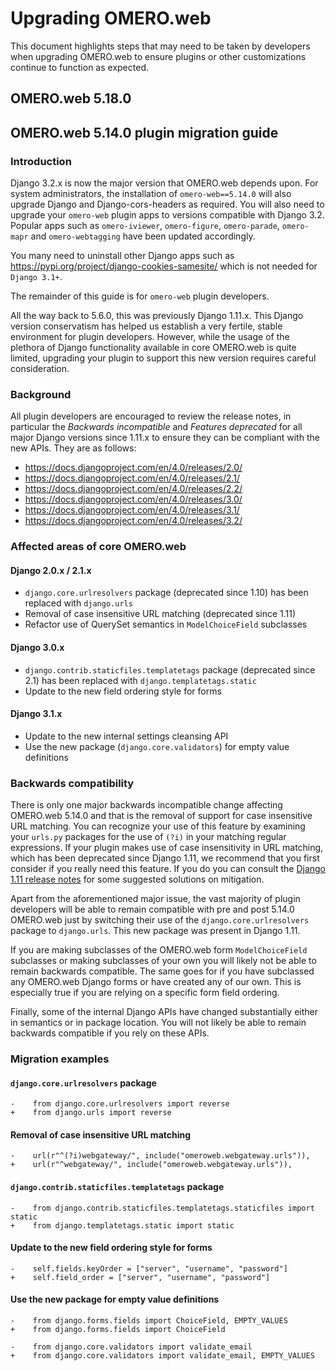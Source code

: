 # Upgrading OMERO.web

This document highlights steps that may need to be taken by developers
when upgrading OMERO.web to ensure plugins or other customizations
continue to function as expected.

## OMERO.web 5.18.0



## OMERO.web 5.14.0 plugin migration guide

### Introduction

Django 3.2.x is now the major version that OMERO.web depends upon. For system administrators, the installation of `omero-web==5.14.0` will also upgrade Django and Django-cors-headers as required.
You will also need to upgrade your `omero-web` plugin apps to versions compatible with Django 3.2.
Popular apps such as `omero-iviewer`, `omero-figure`, `omero-parade`, `omero-mapr`
and `omero-webtagging` have been updated accordingly.

You many need to uninstall other Django apps such as https://pypi.org/project/django-cookies-samesite/ which is not needed for `Django 3.1+`.

The remainder of this guide is for `omero-web` plugin developers.

All the way back to 5.6.0, this was previously Django 1.11.x. This Django version conservatism has helped us establish a very fertile, stable environment for plugin developers. However, while the usage of the plethora of Django functionality available in core OMERO.web is quite limited, upgrading your plugin to support this new version requires careful consideration.

### Background

All plugin developers are encouraged to review the release notes, in particular the *Backwards incompatible* and *Features deprecated* for all major Django versions since 1.11.x to ensure they can be compliant with the new APIs. They are as follows:

* https://docs.djangoproject.com/en/4.0/releases/2.0/
* https://docs.djangoproject.com/en/4.0/releases/2.1/
* https://docs.djangoproject.com/en/4.0/releases/2.2/
* https://docs.djangoproject.com/en/4.0/releases/3.0/
* https://docs.djangoproject.com/en/4.0/releases/3.1/
* https://docs.djangoproject.com/en/4.0/releases/3.2/

### Affected areas of core OMERO.web

#### Django 2.0.x / 2.1.x

* `django.core.urlresolvers` package (deprecated since 1.10) has been replaced with `django.urls`
* Removal of case insensitive URL matching (deprecated since 1.11)
* Refactor use of QuerySet semantics in `ModelChoiceField` subclasses

#### Django 3.0.x

* `django.contrib.staticfiles.templatetags` package (deprecated since 2.1) has been replaced with `django.templatetags.static`
* Update to the new field ordering style for forms

#### Django 3.1.x

* Update to the new internal settings cleansing API
* Use the new package (`django.core.validators`) for empty value definitions

### Backwards compatibility

There is only one major backwards incompatible change affecting OMERO.web 5.14.0 and that is the removal of support for case insensitive URL matching. You can recognize your use of this feature by examining your `urls.py` packages for the use of `(?i)` in your matching regular expressions. If your plugin makes use of case insensitivity in URL matching, which has been deprecated since Django 1.11, we recommend that you first consider if you really need this feature. If you do you can consult the [Django 1.11 release notes](https://docs.djangoproject.com/en/4.0/releases/1.11/) for some suggested solutions on mitigation.

Apart from the aforementioned major issue, the vast majority of plugin developers will be able to remain compatible with pre and post 5.14.0 OMERO.web just by switching their use of the `django.core.urlresolvers` package to `django.urls`. This new package was present in Django 1.11.

If you are making subclasses of the OMERO.web form `ModelChoiceField` subclasses or making subclasses of your own you will likely not be able to remain backwards compatible. The same goes for if you have subclassed any OMERO.web Django forms or have created any of our own. This is especially true if you are relying on a specific form field ordering.

Finally, some of the internal Django APIs have changed substantially either in semantics or in package location. You will not likely be able to remain backwards compatible if you rely on these APIs.

### Migration examples

#### `django.core.urlresolvers` package

```
-    from django.core.urlresolvers import reverse
+    from django.urls import reverse
```

#### Removal of case insensitive URL matching

```
-    url(r"^(?i)webgateway/", include("omeroweb.webgateway.urls")),
+    url(r"^webgateway/", include("omeroweb.webgateway.urls")),
```

#### `django.contrib.staticfiles.templatetags` package

```
-    from django.contrib.staticfiles.templatetags.staticfiles import static
+    from django.templatetags.static import static
```

#### Update to the new field ordering style for forms

```
-    self.fields.keyOrder = ["server", "username", "password"]
+    self.field_order = ["server", "username", "password"]
```

#### Use the new package for empty value definitions

```
-    from django.forms.fields import ChoiceField, EMPTY_VALUES
+    from django.forms.fields import ChoiceField

-    from django.core.validators import validate_email
+    from django.core.validators import validate_email, EMPTY_VALUES
```
